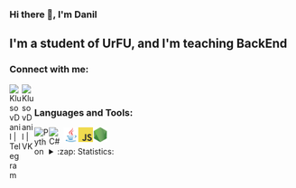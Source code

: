 ### Hi there 👋, I'm Danil

## I'm a student of UrFU, and I'm teaching BackEnd 

### Connect with me:

[<img align="left" alt="KlusovDanil | Telegram" width="22px" src="https://cdn-icons-png.flaticon.com/512/5968/5968804.png" />][telegram]
[<img align="left" alt="KlusovDanil | VK" width="22px" src="https://cdn-icons.flaticon.com/png/512/3536/premium/3536582.png?token=exp=1648707161~hmac=4830e646f6328c45ddd05e75bad14943" />][vk]

<br />

### Languages and Tools:

<img align="left" alt="Python" width="26px" src="https://cdn-icons-png.flaticon.com/512/5968/5968350.png" />
<img align="left" alt="C#" width="26px" src="https://cdn-icons-png.flaticon.com/512/6132/6132221.png" />
<img align="left" alt="Java" width="26px" src="https://raw.githubusercontent.com/devicons/devicon/1119b9f84c0290e0f0b38982099a2bd027a48bf1/icons/java/java-original.svg" />
<img align="left" alt="JavaScript" width="26px" src="https://raw.githubusercontent.com/github/explore/80688e429a7d4ef2fca1e82350fe8e3517d3494d/topics/javascript/javascript.png" />
<img align="left" alt="Node.js" width="26px" src="https://raw.githubusercontent.com/github/explore/80688e429a7d4ef2fca1e82350fe8e3517d3494d/topics/nodejs/nodejs.png" />


<br />
<br />


<details>
  <summary>:zap: Statistics:</summary>
   <img align="left" alt="codeSTACKr's GitHub Stats" src="https://github-readme-stats.vercel.app/api/top-langs/?username=DanilKlus&langs_count=8&layout=compact" />
    <br />
    <img align="left" alt="codeSTACKr's GitHub Stats" src="https://github-readme-stats.vercel.app/api?username=DanilKlus&show_icons=true" />
</details>

[telegram]: https://t.me/djforjam
[vk]: https://vk.com/id260884336
